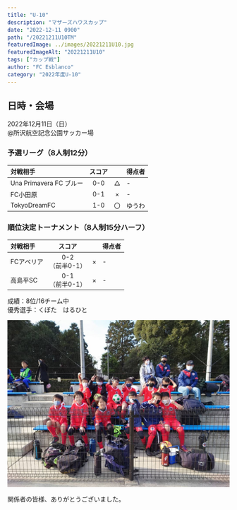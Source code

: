```yaml
---
title: "U-10"
description: "マザーズハウスカップ"
date: "2022-12-11 0900"
path: "/20221211U10TM"
featuredImage: ../images/20221211U10.jpg
featuredImageAlt: "20221211U10"
tags: ["カップ戦"]
author: "FC Esblanco"
category: "2022年度U-10"
---
```


## 日時・会場

2022年12月11日（日）<br>
@所沢航空記念公園サッカー場

### 予選リーグ（8人制12分）

| 対戦相手| スコア |   | 得点者  |
|:----|:------:|:-:|:--------|
| Una Primavera FC ブルー | 0-0 | △ |-|
| FC小田原 | 0-1 | × |-|
| TokyoDreamFC | 1-0 | 〇 |ゆうわ|


### 順位決定トーナメント（8人制15分ハーフ）

| 対戦相手| スコア |   | 得点者  |
|:----|:------:|:-:|:--------|
| FCアベリア | 0-2<br>（前半0-1） | × |-|
| 高島平SC | 0-1<br>（前半0-1） | × |-|

成績：8位/16チーム中<br>
優秀選手：くぼた　はるひと<br>

![20221211U10](../images/20221211U10B.jpg "U10TM")


関係者の皆様、ありがとうございました。